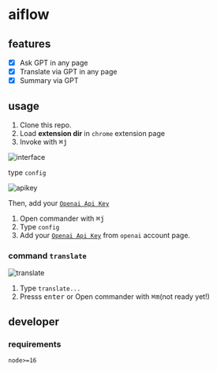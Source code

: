 # aiflow

## features

- [x] Ask GPT in any page
- [x] Translate via GPT in any page
- [x] Summary via GPT

## usage

1. Clone this repo.
2. Load **extension dir** in `chrome` extension page
3. Invoke with <kbd>⌘</kbd><kbd>j</kbd>

![interface](https://user-images.githubusercontent.com/6839576/231208205-f25644bf-a874-466a-b35b-01d26721b310.png)

type `config`

![apikey](https://user-images.githubusercontent.com/6839576/231208385-e0d07584-b9fd-4b54-bf2e-fd20da0ed7f8.png)

Then, add your [`Openai Api Key`](https://platform.openai.com/overview)

1. Open commander with <kbd>⌘</kbd><kbd>j</kbd>
2. Type `config`
3. Add your [`Openai Api Key`](https://platform.openai.com/overview) from `openai` account page.

### command `translate`

![translate](https://user-images.githubusercontent.com/6839576/231209172-cd6bb738-43c1-40b1-93cd-b047e028e2dc.png)

1. Type `translate...`
2. Presss <kbd>enter</kbd> or Open commander with <kbd>⌘</kbd><kbd>m</kbd>(not ready yet!)


## developer
### requirements

`node>=16`

